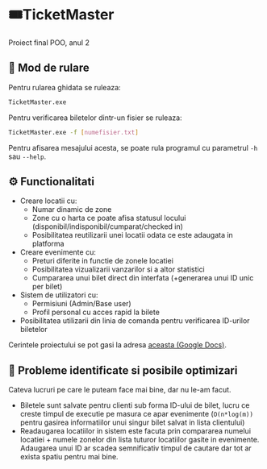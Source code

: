 # :tickets:TicketMaster
Proiect final POO, anul 2

## :pushpin: Mod de rulare

Pentru rularea ghidata se ruleaza:
```bash
TicketMaster.exe
```

Pentru verificarea biletelor dintr-un fisier se ruleaza:
```bash
TicketMaster.exe -f [numefisier.txt]
```

Pentru afisarea mesajului acesta, se poate rula programul cu parametrul `-h` sau `--help`.

## :gear: Functionalitati
- Creare locatii cu:
  - Numar dinamic de zone
  - Zone cu o harta ce poate afisa statusul locului (disponibil/indisponibil/cumparat/checked in)
  - Posibilitatea reutilizarii unei locatii odata ce este adaugata in platforma
- Creare evenimente cu:
  - Preturi diferite in functie de zonele locatiei
  - Posibilitatea vizualizarii vanzarilor si a altor statistici
  - Cumpararea unui bilet direct din interfata (+generarea unui ID unic per bilet)
- Sistem de utilizatori cu:
  - Permisiuni (Admin/Base user)
  - Profil personal cu acces rapid la bilete
- Posibilitatea utilizarii din linia de comanda pentru verificarea ID-urilor biletelor

Cerintele proiectului se pot gasi la adresa [aceasta (Google Docs)](https://docs.google.com/document/u/1/d/e/2PACX-1vTg53nIXzeXTzidhduHXHXL5puY6mZ9IIU_YVnLcPDZfKTz67sOlrXGnjxOLsmjRDI9s9vdOaSVzjZF/pub).

## :rotating_light: Probleme identificate si posibile optimizari
Cateva lucruri pe care le puteam face mai bine, dar nu le-am facut.

- Biletele sunt salvate pentru clienti sub forma ID-ului de bilet, lucru ce creste timpul de executie pe masura ce apar evenimente (`O(n*log(m))` pentru gasirea informatiilor unui singur bilet salvat in lista clientului)
- Readaugarea locatiilor in sistem este facuta prin compararea numelui locatiei + numele zonelor din lista tuturor locatiilor gasite in evenimente. Adaugarea unui ID ar scadea semnificativ timpul de cautare dar tot ar exista spatiu pentru mai bine.
